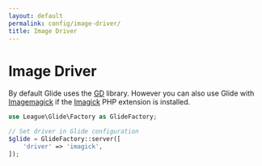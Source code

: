 ```yaml
---
layout: default
permalink: config/image-driver/
title: Image Driver
---
```


# Image Driver

By default Glide uses the [GD](http://php.net/manual/en/book.image.php) library. However you can also use Glide with [Imagemagick](http://www.imagemagick.org/) if the [Imagick](http://php.net/manual/en/book.imagick.php) PHP extension is installed.

~~~ php
use League\Glide\Factory as GlideFactory;

// Set driver in Glide configuration
$glide = GlideFactory::server([
    'driver' => 'imagick',
]);
~~~